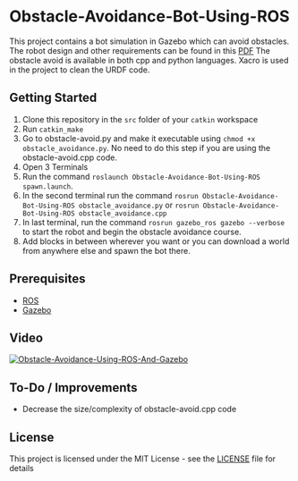 # Obstacle-Avoidance-Bot-Using-ROS
This project contains a bot simulation in Gazebo which can avoid obstacles. The robot design and other requirements can be found in this [PDF](assignment.pdf)
The obstacle avoid is available in both cpp and python languages.
Xacro is used in the project to clean the URDF code.

## Getting Started

1. Clone this repository in the `src` folder of your `catkin` workspace
2. Run `catkin_make`
3. Go to obstacle-avoid.py and make it executable using `chmod +x obstacle_avoidance.py`. No need to do this step if you are using the obstacle-avoid.cpp code.
3. Open 3 Terminals
4. Run the command `roslaunch Obstacle-Avoidance-Bot-Using-ROS spawn.launch`. 
5. In the second terminal run the command `rosrun Obstacle-Avoidance-Bot-Using-ROS obstacle_avoidance.py` or `rosrun Obstacle-Avoidance-Bot-Using-ROS obstacle_avoidance.cpp`
6. In last terminal, run the command `rosrun gazebo_ros gazebo --verbose` to start the robot and begin the obstacle avoidance course.
7. Add blocks in between wherever you want or you can download a world from anywhere else and spawn the bot there.

## Prerequisites

* [ROS](http://wiki.ros.org/kinetic)  
* [Gazebo](http://wiki.ros.org/gazebo_ros_pkgs)


## Video

[![Obstacle-Avoidance-Using-ROS-And-Gazebo](http://img.youtube.com/vi/yoHwEvan2nE/0.jpg)](https://www.youtube.com/watch?v=yoHwEvan2nE "Obstacle-Avoidance-Using-ROS-And-Gazebo")

## To-Do / Improvements

* Decrease the size/complexity of obstacle-avoid.cpp code

## License

This project is licensed under the MIT License - see the [LICENSE](LICENSE) file for details
